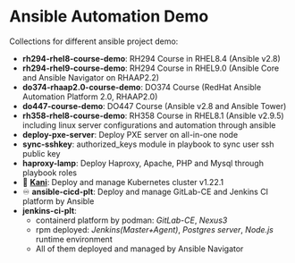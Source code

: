 # **Ansible Automation Demo** #

Collections for different ansible project demo:

- **rh294-rhel8-course-demo**: RH294 Course in RHEL8.4 (Ansible v2.8)
- **rh294-rhel9-course-demo**: RH294 Course in RHEL9.0 (Ansible Core and Ansible Navigator on RHAAP2.2)
- **do374-rhaap2.0-course-demo**: DO374 Course (RedHat Ansible Automation Platform 2.0, RHAAP2.0)
- **do447-course-demo**: DO447 Course (Ansible v2.8 and Ansible Tower)
- **rh358-rhel8-course-demo**: RH358 Course in RHEL8.1 (Ansible v2.9.5) including linux server configurations and automation through ansible
- **deploy-pxe-server**: Deploy PXE server on all-in-one node
- **sync-sshkey**: authorized_keys module in playbook to sync user ssh public key
- **haproxy-lamp**: Deploy Haproxy, Apache, PHP and Mysql through playbook roles
- 🚀 **[Kani](https://github.com/Alberthua-Perl/kani)**: Deploy and manage Kubernetes cluster v1.22.1
- ♾ **ansible-cicd-plt**: Deploy and manage GitLab-CE and Jenkins CI platform by Ansible
- **jenkins-ci-plt**:
	- containerd platform by podman: *GitLab-CE*, *Nexus3*
	- rpm deployed: *Jenkins(Master+Agent)*, *Postgres server*, *Node.js* runtime environment
	- All of them deployed and managed by Ansible Navigator
